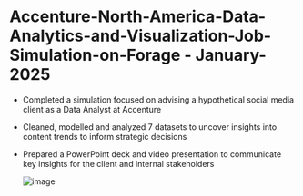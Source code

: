 # Accenture-North-America-Data-Analytics-and-Visualization-Job-Simulation-on-Forage - January-2025


 * Completed a simulation focused on advising a hypothetical social media client
   as a Data Analyst at Accenture
 * Cleaned, modelled and analyzed 7 datasets to uncover insights into content
   trends to inform strategic decisions
 * Prepared a PowerPoint deck and video presentation to communicate key insights
   for the client and internal stakeholders

   ![image](https://github.com/user-attachments/assets/17f4e85a-8c96-4e41-9a34-d019f62a354f)

 
